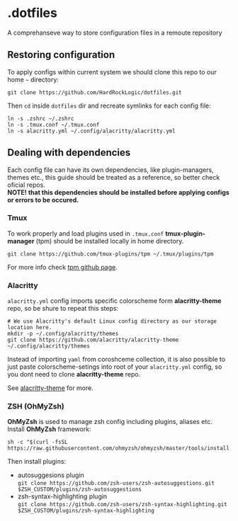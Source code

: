 # .dotfiles

A comprehanseve way to store configuration files in a remoute repository

## Restoring configuration

To apply configs within current system we should clone this repo to our home `~` directory:

```
git clone https://github.com/HardRockLogic/dotfiles.git
```

Then `cd` inside `dotfiles` dir and recreate symlinks for each config file:

```
ln -s .zshrc ~/.zshrc
ln -s .tmux.conf ~/.tmux.conf
ln -s alacritty.yml ~/.config/alacritty/alacritty.yml
```

## Dealing with dependencies

Each config file can have its own dependencies, like plugin-managers, themes etc., this guide should be treated as a reference, so better
check oficial repos.\
**NOTE! that this dependencies should be installed before applying configs or errors to be occured.**

### Tmux

To work properly and load plugins used in `.tmux.conf` **tmux-plugin-manager** (tpm) should be installed locally in home directory.

```
git clone https://github.com/tmux-plugins/tpm ~/.tmux/plugins/tpm
```

For more info check [tpm github page](https://github.com/tmux-plugins/tpm).

### Alacritty

`alacritty.yml` config imports specific colorscheme form **alacritty-theme** repo, so be shure to repeat this steps:

```
# We use Alacritty's default Linux config directory as our storage location here.
mkdir -p ~/.config/alacritty/themes
git clone https://github.com/alacritty/alacritty-theme ~/.config/alacritty/themes
```

Instead of importing `yaml` from coroshceme collection, it is also possible to just paste colorscheme-setings into root of
your `alacritty.yml` config, so you dont need to clone **alacritty-theme** repo.

See [alacritty-theme](https://github.com/alacritty/alacritty-theme) for more.

### ZSH (OhMyZsh)

**OhMyZsh** is used to manage zsh config including plugins, aliases etc. Install **OhMyZsh** framework:

```
sh -c "$(curl -fsSL https://raw.githubusercontent.com/ohmyzsh/ohmyzsh/master/tools/install.sh)"
```

Then install plugins:

- autosuggesions plugin\
  `git clone https://github.com/zsh-users/zsh-autosuggestions.git $ZSH_CUSTOM/plugins/zsh-autosuggestions`
- zsh-syntax-highlighting plugin\
  `git clone https://github.com/zsh-users/zsh-syntax-highlighting.git $ZSH_CUSTOM/plugins/zsh-syntax-highlighting`

